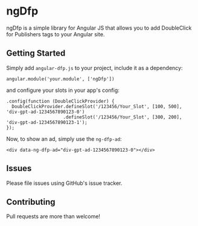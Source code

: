 ngDfp
=====

ngDfp is a simple library for Angular JS that allows you to add DoubleClick for Publishers tags to your Angular site.

Getting Started
---------------

Simply add `angular-dfp.js` to your project, include it as a dependency:

    angular.module('your.module', ['ngDfp'])

and configure your slots in your app's config:

    .config(function (DoubleClickProvider) {
      DoubleClickProvider.defineSlot('/123456/Your_Slot', [100, 500], 'div-gpt-ad-1234567890123-0')
                         .defineSlot('/123456/Your_Slot', [300, 200], 'div-gpt-ad-1234567890123-1');
    });

Now, to show an ad, simply use the `ng-dfp-ad`:

    <div data-ng-dfp-ad="div-gpt-ad-1234567890123-0"></div>

Issues
------

Please file issues using GitHub's issue tracker.

Contributing
------------

Pull requests are more than welcome!

